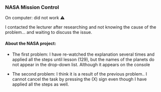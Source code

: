 ### NASA Mission Control

On computer: did not work :warning:

I contacted the lecturer after researching and not knowing the cause of the problem... and waiting to discuss the issue.
<br>

#### About the NASA project:

- The first problem: I have re-watched the explanation several times and applied all the steps until lesson (129), but the names of the planets do not appear in the drop-down list. Although it appears on the console

- The second problem: I think it is a result of the previous problem.. I cannot cancel the task by pressing the (X) sign even though I have applied all the steps as well.

